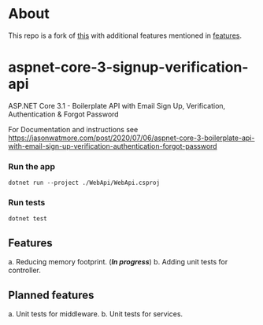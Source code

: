 # About
This repo is a fork of [this](https://github.com/cornflourblue/aspnet-core-3-signup-verification-api) with additional features mentioned in [features](#features).

# aspnet-core-3-signup-verification-api

ASP.NET Core 3.1 - Boilerplate API with Email Sign Up, Verification, Authentication & Forgot Password

For Documentation and instructions see https://jasonwatmore.com/post/2020/07/06/aspnet-core-3-boilerplate-api-with-email-sign-up-verification-authentication-forgot-password

### Run the app

```
dotnet run --project ./WebApi/WebApi.csproj
```

### Run tests

```
dotnet test
```

## Features

a. Reducing memory footprint. (***In progress***)
b. Adding unit tests for controller.

## Planned features

a. Unit tests for middleware.
b. Unit tests for services.
